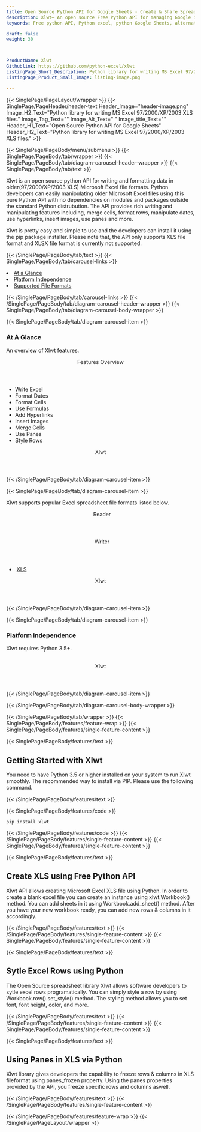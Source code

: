 ```yaml
---
title: Open Source Python API for Google Sheets - Create & Share Spreadsheet
description: Xlwt– An open source Free Python API for managing Google Sheets. Developers can create, modify, share and parse Excel XML Spreadsheets via Python library.
keywords: Free python API, Python excel, python Google Sheets, alternative to MS Excel, python XML library, python Share Excel XML file, python Excel API, python Spreadsheets API, Read XML file, parse Excel XML Spreadsheets, merging Excel XML spreadsheets, read excel XML files,  generate Excel files

draft: false
weight: 30



ProductName: Xlwt
Githublink: https://github.com/python-excel/xlwt
ListingPage_Short_Description: Python library for writing MS Excel 97/2000/XP/2003 XLS files.
ListingPage_Product_Small_Image: listing-image.png 

---
```


{{< SinglePage/PageLayout/wrapper >}}
{{< SinglePage/PageHeader/header-text
Header_Image="header-image.png"
Image_H2_Text="Python library for writing MS Excel 97/2000/XP/2003 XLS files."
Image_Tag_Text=""
Image_Alt_Text=" "
Image_title_Text=""
Header_H1_Text="Open Source Python API for Google Sheets"
Header_H2_Text="Python library for writing MS Excel 97/2000/XP/2003 XLS files." >}}

{{< SinglePage/PageBody/menu/submenu >}}
{{< SinglePage/PageBody/tab/wrapper >}}
{{< SinglePage/PageBody/tab/diagram-carousel-header-wrapper >}}
{{< SinglePage/PageBody/tab/text >}}



<p>Xlwt is an open source python API for writing and formatting data in older(97/2000/XP/2003 XLS) Microsoft Excel file formats. Python developers can easily manipulating older Microsoft Excel files using this pure Python API with no dependencies on modules and packages outside the standard Python distrubution. The API provides rich writing and manipulating features including, merge cells, format rows, manipulate dates, use hyperlinks, insert images, use panes and more. </p>
<p>Xlwt is pretty easy and simple to use and the developers can install it using the pip package installer. Please note that, the API only supports XLS file format and XLSX file format is currently not supported.</p>

{{< /SinglePage/PageBody/tab/text >}}
{{< SinglePage/PageBody/tab/carousel-links >}}

<li data-target="#diagramcarousel" data-slide-to="0"><a href="#">At a Glance</a></li>
<li data-target="#diagramcarousel" data-slide-to="2"><a href="#">Platform Independence</a></li>
<li data-target="#diagramcarousel" data-slide-to="1"><a class="activetab" href="#">Supported File Formats</a></li>


{{< /SinglePage/PageBody/tab/carousel-links >}}
{{< /SinglePage/PageBody/tab/diagram-carousel-header-wrapper >}}
{{< SinglePage/PageBody/tab/diagram-carousel-body-wrapper >}}

{{< SinglePage/PageBody/tab/diagram-carousel-item >}}
<h3>At A Glance</h3>
<p>An overview of Xlwt features.</p>
<div class="diagram1 d1-poi">
<div class="d1-row">
<div class="d1-col d1-left"><header>Features Overview</header>
<ul>
<li>Write Excel</li>
<li>Format Dates</li>
<li>Format Cells</li>
<li>Use Formulas</li>
<li>Add Hyperlinks</li>
<li>Insert Images</li>
<li>Merge Cells</li>
<li>Use Panes</li>
<li>Style Rows</li>
</ul>
</div>
</div>
<div class="d1-logo" style="border: none;"><header>Xlwt</header><footer><small></small></footer></div>
<!--/logo--></div>
<!--/diagram1-->
{{< /SinglePage/PageBody/tab/diagram-carousel-item >}}

{{< SinglePage/PageBody/tab/diagram-carousel-item >}}
<p>Xlwt supports popular Excel spreadsheet file formats listed below.</p>
<div class="diagram1 d2  d1-poi">
<div class="d1-row">
<div class="d1-col d1-left"><header><i class="fa fa-arrows-v "> </i> Reader</header></div>
<!--/left-->
<div class="d1-col d1-right"><header><i class="fa  fa-long-arrow-down"> </i> Writer</header>
<ul>
<li> <a href="https://docs.fileformat.com/spreadsheet/xls/">XLS</a>   </li>
</ul>
</div>
<!--/right--></div>
<!--/row-->
<div class="d1-logo" style="border: none;"><header>Xlwt</header><footer><small></small></footer></div>
<!--/logo--></div>
<!--/diagram2-->
{{< /SinglePage/PageBody/tab/diagram-carousel-item >}}

{{< SinglePage/PageBody/tab/diagram-carousel-item >}}
<h3>Platform Independence</h3>
<p>Xlwt requires Python 3.5+.</p>
<div class="diagram1 d1-poi">
<div class="d1-row"><!--/left-->
<div class="d1-col d1-right"> </div>
<!--/right--></div>
<!--/row-->
<div class="d1-logo" style="border: none;"><header>Xlwt</header><footer><small></small></footer></div>
<!--/logo--></div>
<!--/diagram2 -->
{{< /SinglePage/PageBody/tab/diagram-carousel-item >}}

{{< /SinglePage/PageBody/tab/diagram-carousel-body-wrapper >}}

{{< /SinglePage/PageBody/tab/wrapper >}}
{{< SinglePage/PageBody/features/feature-wrap >}}
{{< SinglePage/PageBody/features/single-feature-content >}}

{{< SinglePage/PageBody/features/text >}}
<h2 class="h2title">Getting Started with Xlwt</h2>
<p>You need to have Python 3.5 or higher installed on your system to run Xlwt smoothly. The recommended way to install via PIP. Please use the following command.</p>
{{< /SinglePage/PageBody/features/text >}}

{{< SinglePage/PageBody/features/code >}}
<pre><code class="html">pip install xlwt</code></pre>


{{< /SinglePage/PageBody/features/code >}}
{{< /SinglePage/PageBody/features/single-feature-content >}}
{{< SinglePage/PageBody/features/single-feature-content >}}

{{< SinglePage/PageBody/features/text >}}
<h2 class="h2title">Create XLS using Free Python API</h2>
<p>Xlwt API allows creating Microsoft Excel XLS file using Python. In order to create a blank excel file you can create an instance using xlwt.Workbook() method. You can add sheets in it using Workbook.add_sheet() method. After you have your new workbook ready, you can add new rows & columns in it accordingly.</p>

{{< /SinglePage/PageBody/features/text >}}
{{< /SinglePage/PageBody/features/single-feature-content >}}
{{< SinglePage/PageBody/features/single-feature-content >}}

{{< SinglePage/PageBody/features/text >}}
<h2 class="h2title">Sytle Excel Rows using Python</h2>
<p>The Open Source spreadsheet library Xlwt allows software developers to sytle excel rows programatically. You can simply style a row by using Workbook.row().set_style() method. The styling method allows you to set font, font height, color, and more.</p>

{{< /SinglePage/PageBody/features/text >}}
{{< /SinglePage/PageBody/features/single-feature-content >}}
{{< SinglePage/PageBody/features/single-feature-content >}}

{{< SinglePage/PageBody/features/text >}}
<h2 class="h2title">Using Panes in XLS via Python</h2>
<p>Xlwt library gives developers the capability to freeze rows & columns in XLS fileformat using panes_frozen property. Using the panes properties provided by the API, you freeze specific rows and columns aswell.</p>

{{< /SinglePage/PageBody/features/text >}}
{{< /SinglePage/PageBody/features/single-feature-content >}}

{{< /SinglePage/PageBody/features/feature-wrap >}}
{{< /SinglePage/PageLayout/wrapper >}}